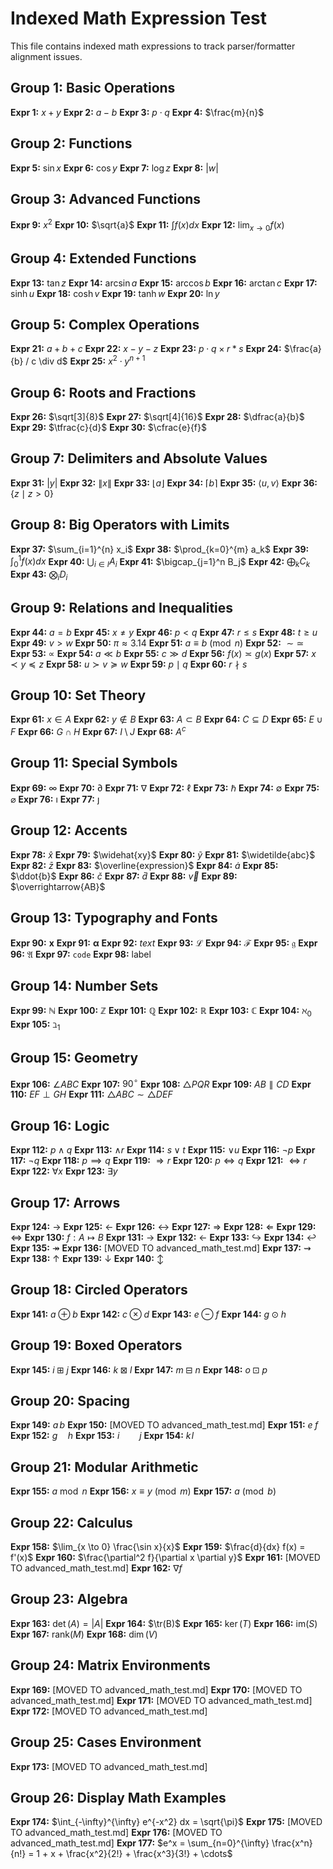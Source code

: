 # Indexed Math Expression Test

This file contains indexed math expressions to track parser/formatter alignment issues.

## Group 1: Basic Operations
**Expr 1:** $x + y$
**Expr 2:** $a - b$
**Expr 3:** $p \cdot q$
**Expr 4:** $\frac{m}{n}$

## Group 2: Functions  
**Expr 5:** $\sin x$
**Expr 6:** $\cos y$
**Expr 7:** $\log z$
**Expr 8:** $|w|$

## Group 3: Advanced Functions
**Expr 9:** $x^2$
**Expr 10:** $\sqrt{a}$
**Expr 11:** $\int f(x) dx$
**Expr 12:** $\lim_{x \to 0} f(x)$

## Group 4: Extended Functions
**Expr 13:** $\tan z$
**Expr 14:** $\arcsin a$
**Expr 15:** $\arccos b$
**Expr 16:** $\arctan c$
**Expr 17:** $\sinh u$
**Expr 18:** $\cosh v$
**Expr 19:** $\tanh w$
**Expr 20:** $\ln y$

## Group 5: Complex Operations
**Expr 21:** $a + b + c$
**Expr 22:** $x - y - z$
**Expr 23:** $p \cdot q \times r * s$
**Expr 24:** $\frac{a}{b} / c \div d$
**Expr 25:** $x^2 \cdot y^{n+1}$

## Group 6: Roots and Fractions
**Expr 26:** $\sqrt[3]{8}$
**Expr 27:** $\sqrt[4]{16}$
**Expr 28:** $\dfrac{a}{b}$
**Expr 29:** $\tfrac{c}{d}$
**Expr 30:** $\cfrac{e}{f}$

## Group 7: Delimiters and Absolute Values
**Expr 31:** $\lvert y \rvert$
**Expr 32:** $\lVert x \rVert$
**Expr 33:** $\lfloor a \rfloor$
**Expr 34:** $\lceil b \rceil$
**Expr 35:** $\langle u, v \rangle$
**Expr 36:** $\{z \mid z > 0\}$

## Group 8: Big Operators with Limits
**Expr 37:** $\sum_{i=1}^{n} x_i$
**Expr 38:** $\prod_{k=0}^{m} a_k$
**Expr 39:** $\int_0^1 f(x) dx$
**Expr 40:** $\bigcup_{i \in I} A_i$
**Expr 41:** $\bigcap_{j=1}^n B_j$
**Expr 42:** $\bigoplus_{k} C_k$
**Expr 43:** $\bigotimes_i D_i$

## Group 9: Relations and Inequalities
**Expr 44:** $a = b$
**Expr 45:** $x \neq y$
**Expr 46:** $p < q$
**Expr 47:** $r \leq s$
**Expr 48:** $t \geq u$
**Expr 49:** $v > w$
**Expr 50:** $\pi \approx 3.14$
**Expr 51:** $a \equiv b \pmod{n}$
**Expr 52:** $\sim \simeq$
**Expr 53:** $\propto$
**Expr 54:** $a \ll b$
**Expr 55:** $c \gg d$
**Expr 56:** $f(x) \asymp g(x)$
**Expr 57:** $x \prec y \preceq z$
**Expr 58:** $u \succ v \succeq w$
**Expr 59:** $p \mid q$
**Expr 60:** $r \nmid s$

## Group 10: Set Theory
**Expr 61:** $x \in A$
**Expr 62:** $y \notin B$
**Expr 63:** $A \subset B$
**Expr 64:** $C \subseteq D$
**Expr 65:** $E \cup F$
**Expr 66:** $G \cap H$
**Expr 67:** $I \setminus J$
**Expr 68:** $A^c$

## Group 11: Special Symbols
**Expr 69:** $\infty$
**Expr 70:** $\partial$
**Expr 71:** $\nabla$
**Expr 72:** $\ell$
**Expr 73:** $\hbar$
**Expr 74:** $\emptyset$
**Expr 75:** $\varnothing$
**Expr 76:** $\imath$
**Expr 77:** $\jmath$

## Group 12: Accents
**Expr 78:** $\hat{x}$
**Expr 79:** $\widehat{xy}$
**Expr 80:** $\tilde{y}$
**Expr 81:** $\widetilde{abc}$
**Expr 82:** $\bar{z}$
**Expr 83:** $\overline{expression}$
**Expr 84:** $\dot{a}$
**Expr 85:** $\ddot{b}$
**Expr 86:** $\check{c}$
**Expr 87:** $\breve{d}$
**Expr 88:** $\vec{v}$
**Expr 89:** $\overrightarrow{AB}$

## Group 13: Typography and Fonts
**Expr 90:** $\mathbf{x}$
**Expr 91:** $\boldsymbol{\alpha}$
**Expr 92:** $\mathit{text}$
**Expr 93:** $\mathcal{L}$
**Expr 94:** $\mathscr{F}$
**Expr 95:** $\mathfrak{g}$
**Expr 96:** $\mathfrak{A}$
**Expr 97:** $\mathtt{code}$
**Expr 98:** $\mathsf{label}$

## Group 14: Number Sets
**Expr 99:** $\mathbb{N}$
**Expr 100:** $\mathbb{Z}$
**Expr 101:** $\mathbb{Q}$
**Expr 102:** $\mathbb{R}$
**Expr 103:** $\mathbb{C}$
**Expr 104:** $\aleph_0$
**Expr 105:** $\beth_1$

## Group 15: Geometry
**Expr 106:** $\angle ABC$
**Expr 107:** $90^\circ$
**Expr 108:** $\triangle PQR$
**Expr 109:** $AB \parallel CD$
**Expr 110:** $EF \perp GH$
**Expr 111:** $\triangle ABC \sim \triangle DEF$

## Group 16: Logic
**Expr 112:** $p \land q$
**Expr 113:** $\wedge r$
**Expr 114:** $s \lor t$
**Expr 115:** $\vee u$
**Expr 116:** $\neg p$
**Expr 117:** $\lnot q$
**Expr 118:** $p \implies q$
**Expr 119:** $\Rightarrow r$
**Expr 120:** $p \iff q$
**Expr 121:** $\Leftrightarrow r$
**Expr 122:** $\forall x$
**Expr 123:** $\exists y$

## Group 17: Arrows
**Expr 124:** $\to$
**Expr 125:** $\leftarrow$
**Expr 126:** $\leftrightarrow$
**Expr 127:** $\Rightarrow$
**Expr 128:** $\Leftarrow$
**Expr 129:** $\Leftrightarrow$
**Expr 130:** $f: A \mapsto B$
**Expr 131:** $\longrightarrow$
**Expr 132:** $\longleftarrow$
**Expr 133:** $\hookrightarrow$
**Expr 134:** $\hookleftarrow$
**Expr 135:** $\twoheadrightarrow$
**Expr 136:** [MOVED TO advanced_math_test.md]
**Expr 137:** $\rightsquigarrow$
**Expr 138:** $\uparrow$
**Expr 139:** $\downarrow$
**Expr 140:** $\updownarrow$

## Group 18: Circled Operators
**Expr 141:** $a \oplus b$
**Expr 142:** $c \otimes d$
**Expr 143:** $e \ominus f$
**Expr 144:** $g \odot h$

## Group 19: Boxed Operators
**Expr 145:** $i \boxplus j$
**Expr 146:** $k \boxtimes l$
**Expr 147:** $m \boxminus n$
**Expr 148:** $o \boxdot p$

## Group 20: Spacing
**Expr 149:** $a\,b$
**Expr 150:** [MOVED TO advanced_math_test.md]
**Expr 151:** $e\;f$
**Expr 152:** $g\quad h$
**Expr 153:** $i\qquad j$
**Expr 154:** $k\!l$

## Group 21: Modular Arithmetic
**Expr 155:** $a \bmod n$
**Expr 156:** $x \equiv y \pmod{m}$
**Expr 157:** $a \pmod{b}$

## Group 22: Calculus
**Expr 158:** $\lim_{x \to 0} \frac{\sin x}{x}$
**Expr 159:** $\frac{d}{dx} f(x) = f'(x)$
**Expr 160:** $\frac{\partial^2 f}{\partial x \partial y}$
**Expr 161:** [MOVED TO advanced_math_test.md]
**Expr 162:** $\nabla f$

## Group 23: Algebra
**Expr 163:** $\det(A) = |A|$
**Expr 164:** $\tr(B)$
**Expr 165:** $\ker(T)$
**Expr 166:** $\text{im}(S)$
**Expr 167:** $\text{rank}(M)$
**Expr 168:** $\dim(V)$

## Group 24: Matrix Environments
**Expr 169:** [MOVED TO advanced_math_test.md]
**Expr 170:** [MOVED TO advanced_math_test.md]
**Expr 171:** [MOVED TO advanced_math_test.md]
**Expr 172:** [MOVED TO advanced_math_test.md]

## Group 25: Cases Environment
**Expr 173:** [MOVED TO advanced_math_test.md]

## Group 26: Display Math Examples
**Expr 174:** $\int_{-\infty}^{\infty} e^{-x^2} dx = \sqrt{\pi}$
**Expr 175:** [MOVED TO advanced_math_test.md]
**Expr 176:** [MOVED TO advanced_math_test.md]
**Expr 177:** $e^x = \sum_{n=0}^{\infty} \frac{x^n}{n!} = 1 + x + \frac{x^2}{2!} + \frac{x^3}{3!} + \cdots$

